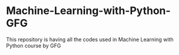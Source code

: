 # Machine-Learning-with-Python-GFG
This repository is having all the codes used in Machine Learning with Python course by GFG
